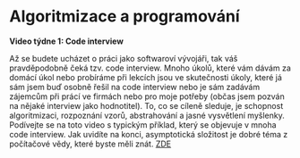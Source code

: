 # Algoritmizace a programování

**Video týdne 1: Code interview**

Až se budete ucházet o práci jako softwaroví vývojáři, tak váš pravděpodobně čeká tzv. code interview. Mnoho úkolů, které vám dávám za domácí úkol nebo probíráme při lekcích jsou ve skutečnosti úkoly, které já sám jsem buď osobně řešil na code interview nebo je sám zadávám zájemcům při prácí ve firmách nebo pro moje potřeby (občas jsem pozván na nějaké interview jako hodnotitel). To, co se cíleně sleduje, je schopnost algoritmizaci, rozpoznání vzorů, abstrahování a jasné vysvětlení myšlenky. Podívejte se na toto video s typickým příklad, který se objevuje v mnoha code interview. Jak uvidíte na konci, asymptotická složitost je dobré téma z počítačové vědy, které byste měli znát. [ZDE](https://www.youtube.com/watch?v=1t1_a1BZ04o)